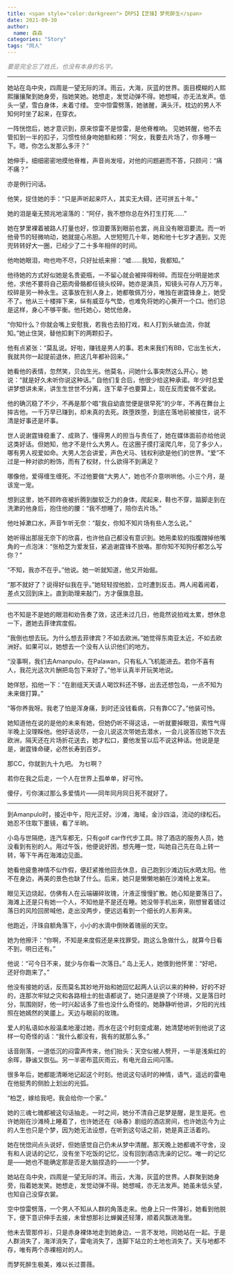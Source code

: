 ```yaml
---
title: <span style="color:darkgreen">【RPS】【芝锋】梦死醉生</span>
date: 2021-09-30
author:
  name: 森森
categories: "Story"
tags: "同人"
---
```




*<span style="color:grey"> 要是完全忘了姓氏，也没有本身的名字。</span>*

___________________________________________




她站在岛中央，四周是一望无际的洋。雨云，大海，灰蓝的世界。面目模糊的人熙熙攘攘聚到她身旁，指她笑她。她想走，发觉动弹不得。她想喊，亦无法发声。低头一望，雪白身体，未着寸缕。
空中惊雷劈落，她骇醒，满头汗。枕边的男人不知何时坐了起来，在穿衣。

一阵恍惚后，她才意识到，原来惊雷不是惊雷，是他脊椎响。
见她转醒，他不去管扣到一半的扣子，习惯性倾身吻她额和颊：“阿女，我要去片场了，你多睡一下。嗯，你怎么发那么多汗？”

她伸手，细细密密地摸他脊椎，声音尚发哑，对他的问题避而不答，只顾问：“痛不痛？”

亦是例行问话。

他笑，捉住她的手：“只是声听起来吓人，其实无大碍，还可拼五十年。”

她的泪是毫无预兆地滚落的：“阿仔，我不想你总在外打生打死……”

她在梦里裸着被路人打量也好，惊泪要落到眼前也罢，尚且没有眼泪要流。而一听他骨节的轻微响动，她就提心吊胆。人世短短几十年，她和他十七岁才遇到，又兜兜转转好大一圈，已经少了二十多年相伴的时间。

他吻她眼泪，吻也吻不尽，只好扯纸来擦：“嘘……我知，我都知。”

他待她的方式好似她是名贵瓷瓶，一不留心就会被摔得粉碎。而现在分明是她求他，求他不要将自己筋肉骨骼都任镜头绞碎。她亦是演员，知镜头可存人万万年，绞碎是另一种永生。这事放在别人身上，她都敬佩万分，唯独在谢霆锋身上，她受不了。他从三十楼摔下来，纵有威亚与气垫，也难免将她的心撕开一个口。他们总是这样，身心不够平衡。他托她心，她忧他身。

“你知什么？你就会嘴上安慰我，若我也去拍打戏，和人打到头破血流，你就知。”她止住哭，替他扣剩下的两颗扣子。

他有点紧张：“莫乱说。好啦，赚钱是男人的事。若未来我们有BB，它出生长大，我就共你一起提前退休，把这几年都补回来。”

她看他的表情，忽然笑，贝齿生光。他莫名，问她什么事突然这么开心，她说：“就是好久未听你说这种话。”
自他们复合后，他很少给这种承诺。年少时总爱讲梦想讲未来，讲生生世世不分离，连下辈子也要算上，现在反而爱做不爱说。

他的确沉稳了不少，不再是那个唱“我自幼直觉便是很早死”的少年，不再在舞台上摔吉他。一千万早已赚到，却未真的去死。跌堕跌堕，到底在落地前被接住，说不清是好事还是坏事。

世人说谢霆锋稳重了、成熟了、懂得男人的担当与责任了，她在媒体面前亦给他说这类好话。但她知，他才不是什么大男人。在这圈子摸打滚爬几年，见了多少人，哪有男人视爱如命。大男人怎会讲爱，声色犬马、钱权利欲是他们的世界。“爱”不过是一种对欲的粉饰，而有了权财，什么欲得不到满足？

哪像他，爱得缠生缠死。不过他要做“大男人”，她也不介意哄哄他。小三个月，是该宠一宠。

想到这里，她不顾昨夜被折腾到酸软乏力的身体，爬起来，鞋也不穿，踮脚走到在洗漱的他身后，抱住他的腰：“我不想睡了，陪你去片场。”

他吐掉漱口水，声音乍听无奈：“靓女，你知不知片场有些人怎么说。”

她听得出那层无奈下的欣喜，也许他自己都没有意识到。她用柔软的指腹蹭掉他嘴角的一点泡沫：“张柏芝为爱发狂，紧追谢霆锋不放咯。那你知不知狗仔都怎么写你？”

“不知，我亦不在乎。”他说。她一听就知道，他又开始倔。

“那不就好了？说得好似我在乎。”她轻轻捏他脸，立时遭到反击。两人闹着闹着，差点又回到床上。直到助理来敲门，方才偃旗息鼓。

___________________________________________

也不知是不是她的眼泪和劝告奏了效，这还未过几日，他竟然说拍戏太累，想休息一下，邀她去菲律宾度假。

“我倒也想去玩。为什么想去菲律宾？不如去欧洲。”她觉得东南亚太近，不如去欧洲好。如果可以，她想去一个没有人认识他们的地方。

“没事啊，我们去Amanpulo，在Palawan，只有私人飞机能进去。若你不喜有人，我花光这次片酬把岛包下来好了。”他半认真半开玩笑地说。

她佯怒，掐他一下：“在剧组天天请人喝饮料还不够，出去还想包岛，一点不知为未来做打算。”

“等你养我呀。我老了怕是浑身痛，到时还没钱看病，只有靠CC了。”他装可怜。

她知道他在说的是他的未来有她，但她仍听不得这话，一听就要掉眼泪，索性气得半晚上没理睬他。他好话说尽，一会儿说这次带她去潜水，一会儿说答应她下次去欧洲，隔天还在片场折花送去，她才松口，要他发誓以后不说这种话。他说是是是，谢霆锋命硬，必然长寿到百岁。

那CC，你就到九十九吧。
为乜啊？

若你在我之后走，一个人在世界上孤单单，好可怜。

傻仔，亏你演过那么多爱情片——同年同月同日死不就好了。

___________________________________________

到Amanpulo时，接近中午，阳光正好。沙滩，海域，金沙四溢，流动的绿松石。她忍不住取下墨镜，看了半晌。

小岛与世隔绝，连汽车都无，只有golf car作代步工具。除了酒店的服务人员，她没看到有别的人。用过午饭，他便说好困，想先睡一觉，叫她自己先在岛上转一转，等下午再在海滩边见面。

她看他疲惫神情不似作假，便赶紧推他回去休息，自己跑到沙滩边玩水晒太阳。他不在身边，再美的景色也缺了什么。后来，她只是懒懒地躺在沙滩椅上发呆。

眼见天边烧起，仿佛有人在云端碾碎玫瑰，汁液正慢慢扩散。她心知是要落日了。海滩上还是只有她一个人，不知他是不是还在睡。她没带手机出来，刚想冒着错过落日的风险回房喊他，走出没两步，便远远看到一个细长的人影奔来。

他跑近，汗珠自额角落下，小小的水滴中倒映着瑰丽的天空。

她为他擦汗：“你啊，不知是来度假还是来找罪受。跑这么急做什么，就算今日看不到，明日还有。”

他说：“可今日不来，就少与你看一次落日。”
岛上无人，她偎到他怀里：“好吧，还好你跑来了。”

他没有接她的话，反而莫名其妙地开始和她回忆起两人认识以来的种种，好的不好的，连那次牢狱之灾和各路相士的批语都说了。她只道是换了个环境，又是落日时分，氛围刚好，他一时兴起话多了些也没什么奇怪的。她静静听他讲，夕阳的光线照在她嫣然的笑靥上。天边与眼前的玫瑰。

爱人的私语如水般温柔地漫过她，而水在这个时刻变成潮，她清楚地听到他说了这样一句奇怪的话：“我什么都没有，我有的就那么多。”

话音刚落，一道低沉的闷雷声传来，他们抬头：天空似被人劈开，一半是浅紫红的余晖，静谧又恢弘。另一半密布蓝灰雨云，有电光自云间闪落。

很多年后，她都能清晰地记起这个时刻。他说这句话时的神情，语气，遥远的雷电在他挺秀的侧脸上划出的光弧。

“柏芝，嫁给我吧，我会给你一个家。”

她的三魂七魄都被这句话抽走。一时之间，她分不清自己是梦是醒，是生是死。也许她刚在沙滩椅上睡着了，也许她还在《咏春》剧组的酒店房间，也许她迄今为止的人生也只是个梦，因为她无法设想，在听到这句话之前，她是真正活着的。

她在恍惚间点头说好，但她感觉自己仍未从梦中清醒。那天晚上她都魂不守舍，没有和人说话的记忆，没有坐下吃饭的记忆，没有回到酒店洗澡的记忆。唯一的记忆是——她也不能确定那是否是大脑捏造的——一个梦。

她站在岛中央，四周是一望无际的洋。雨云，大海，灰蓝的世界。人群聚到她身旁，指着她发笑。她想走，发觉动弹不得。她想喊，亦无法发声。她虽未低头望，也知自己没穿衣裳。

空中惊雷劈落，一个男人不知从人群的角落走来。他身上只一件薄衫，她看到他脱下，便下意识伸手去接，未曾想那衫比蝉翼还轻薄，顺着风飘进海里。

他未去管那件衫，只是赤身裸体地走到她身边，一言不发地，同她站在一起。于是人群消失了，海洋消失了，雷电消失了，连脚下站立的土地也消失了。天与地都不存，唯有两个赤裸相对的人。

而梦死醉生极美，难以长过蔷薇。
